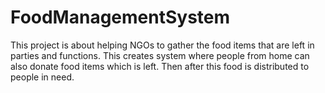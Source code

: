 # FoodManagementSystem

This project is about helping NGOs to gather the food items that are left in parties and functions. 
This creates system where people from home can also donate food items which is left.
Then after this food is distributed to people in need.
